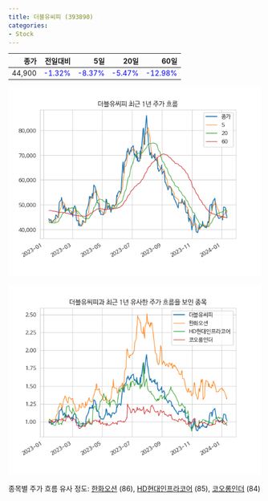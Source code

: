 ```yaml
---
title: 더블유씨피 (393890)
categories:
- Stock
---
```


|종가|전일대비|5일|20일|60일|
|---:|-------:|--:|---:|---:|
|44,900|<span style="color: blue">-1.32%</span>|<span style="color: blue">-8.37%</span>|<span style="color: blue">-5.47%</span>|<span style="color: blue">-12.98%</span>|


<!-- more -->

![393890](/assets/images/stock/393890.png)

![393890](/assets/images/stock/393890_sim.png)

종목별 주가 흐름 유사 정도:
[한화오션](/stock/042660/) (86),
[HD현대인프라코어](/stock/042670/) (85),
[코오롱인더](/stock/120110/) (84)